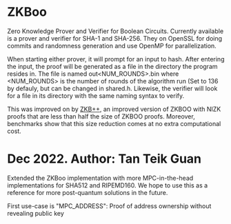 # ZKBoo

Zero Knowledge Prover and Verifier for Boolean Circuits. Currently available is a prover and verifier for SHA-1 and SHA-256. They on OpenSSL for doing commits and randomness generation and use OpenMP for parallelization.

When starting either prover, it will prompt for an input to hash. After entering the input, the proof will be generated as a file in the directory the program resides in. The file is named out<NUM_ROUNDS>.bin where <NUM_ROUNDS> is the number of rounds of the algorithm run (Set to 136 by defauly, but can be changed in shared.h. Likewise, the verifier will look for a file in its directory with the same naming syntax to verify.

This was improved on by [ZKB++](https://eprint.iacr.org/2017/279.pdf), an improved version of ZKBOO with NIZK proofs that are less than half the size of ZKBOO proofs. Moreover, benchmarks show that this size reduction comes at no extra computational cost.

# Dec 2022. Author: Tan Teik Guan  

Extended the ZKBoo implementation with more MPC-in-the-head implementations for SHA512 and RIPEMD160. We hope to use this as a reference for more post-quantum solutions in the future. 

First use-case is "MPC_ADDRESS": Proof of address ownership without revealing public key 

